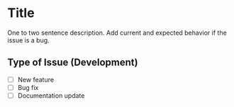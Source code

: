 # Title

One to two sentence description. Add current and expected behavior if the issue is a bug.

## Type of Issue (Development)

- [ ] New feature
- [ ] Bug fix
- [ ] Documentation update
